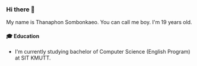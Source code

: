 ### Hi there 👋
My name is Thanaphon Sombonkaeo. You can call me boy. I'm 19 years old.
#### 🎓 Education
- I'm currently studying bachelor of Computer Science (English Program) at SIT KMUTT.
<!--
**boyplus/boyplus** is a ✨ _special_ ✨ repository because its `README.md` (this file) appears on your GitHub profile.

Here are some ideas to get you started:

- 🔭 I’m currently working on ...
- 🌱 I’m currently learning ...
- 👯 I’m looking to collaborate on ...
- 🤔 I’m looking for help with ...
- 💬 Ask me about ...
- 📫 How to reach me: ...
- 😄 Pronouns: ...
- ⚡ Fun fact: ...
-->
